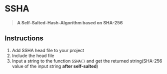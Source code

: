 # SSHA

> #### A Self-Salted-Hash-Algorithm based on SHA-256

## Instructions

1. Add SSHA head file to your project
2. Include the head file
3. Input a string to the function `SSHA()` and get the returned string(SHA-256 value of the input string **after self-salted**)
